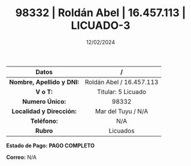 ﻿---
title: 98332 | Roldán Abel | 16.457.113 | LICUADO-3
date: 12/02/2024
draft: false
tags: ['titular', 'mar del tuyu']
---

|          **Datos**          |  /  |
|:---------------------------:|:---:|
| **Nombre, Apellido y DNI:** | Roldán Abel / 16.457.113 |
|          **V o T:**         | Titular: 5 Licuado |
|      **Numero Único:**      | 98332 |
|  **Localidad y Dirección:** | Mar del Tuyu / N/A |
|        **Teléfono:**        | N/A |
|          **Rubro**          | Licuados |

**Estado de Pago:** **PAGO COMPLETO**

**Correo:** N/A
